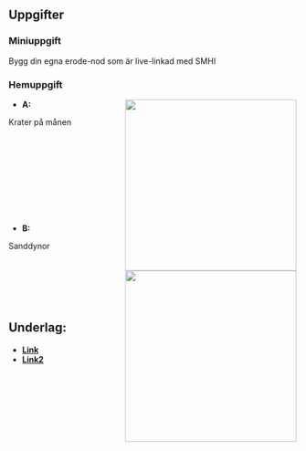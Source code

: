 ## Uppgifter


### Miniuppgift

Bygg din egna erode-nod som är live-linkad med SMHI

### Hemuppgift

<img src="https://github.com/user-attachments/assets/404e0522-6d3f-4b7c-9756-a095e42c43de" align="right" width="300">

* **A:**

Krater på månen

&nbsp;

&nbsp;

&nbsp;

&nbsp;

&nbsp;

<img src="https://github.com/user-attachments/assets/e3563778-facf-449d-8a11-5dd3be808e9b" align="right" width="300">

* **B:**

Sanddynor



&nbsp;

&nbsp;

&nbsp;

## Underlag:
- [**Link**](https://play.cplegacy.com/)
- [**Link2**](https://play.cplegacy.com/)
